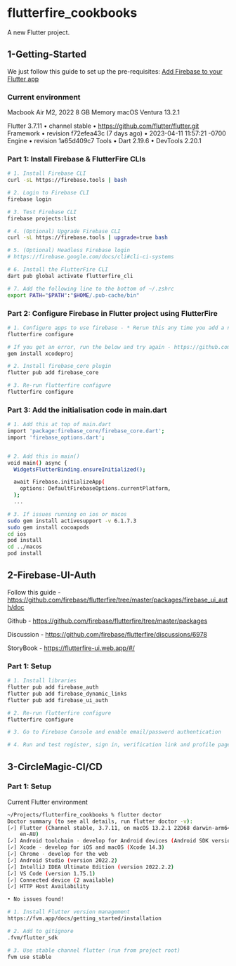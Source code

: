 # flutterfire_cookbooks

A new Flutter project.

## 1-Getting-Started

We just follow this guide to set up the pre-requisites: [Add Firebase to your Flutter app](https://firebase.google.com/docs/flutter/setup?platform=ios)

### Current environment

Macbook Air M2, 2022 
8 GB Memory
macOS Ventura 13.2.1 

Flutter 3.7.11 • channel stable • https://github.com/flutter/flutter.git
Framework • revision f72efea43c (7 days ago) • 2023-04-11 11:57:21 -0700
Engine • revision 1a65d409c7
Tools • Dart 2.19.6 • DevTools 2.20.1


### Part 1: Install Firebase & FlutterFire CLIs  

```sh
# 1. Install Firebase CLI
curl -sL https://firebase.tools | bash

# 2. Login to Firebase CLI
firebase login

# 3. Test Firebase CLI 
firebase projects:list

# 4. (Optional) Upgrade Firebase CLI 
curl -sL https://firebase.tools | upgrade=true bash

# 5. (Optional) Headless Firebase login 
# https://firebase.google.com/docs/cli#cli-ci-systems 

# 6. Install the FlutterFire CLI 
dart pub global activate flutterfire_cli

# 7. Add the following line to the bottom of ~/.zshrc
export PATH="$PATH":"$HOME/.pub-cache/bin"
```

### Part 2: Configure Firebase in Flutter project using FlutterFire

```sh
# 1. Configure apps to use firebase - * Rerun this any time you add a new platform or firebase service *
flutterfire configure

# If you get an error, run the below and try again - https://github.com/invertase/flutterfire_cli/issues/127 
gem install xcodeproj

# 2. Install firebase_core plugin 
flutter pub add firebase_core

# 3. Re-run flutterfire configure 
flutterfire configure
```

### Part 3: Add the initialisation code in main.dart

```sh
# 1. Add this at top of main.dart
import 'package:firebase_core/firebase_core.dart';
import 'firebase_options.dart';


# 2. Add this in main()
void main() async {
  WidgetsFlutterBinding.ensureInitialized();

  await Firebase.initializeApp(
    options: DefaultFirebaseOptions.currentPlatform,
  );
  ...

# 3. If issues running on ios or macos
sudo gem install activesupport -v 6.1.7.3
sudo gem install cocoapods  
cd ios 
pod install
cd ../macos
pod install
```

## 2-Firebase-UI-Auth

Follow this guide - https://github.com/firebase/flutterfire/tree/master/packages/firebase_ui_auth/doc

Github - https://github.com/firebase/flutterfire/tree/master/packages

Discussion - https://github.com/firebase/flutterfire/discussions/6978 

StoryBook - https://flutterfire-ui.web.app/#/ 

### Part 1: Setup 

```sh
# 1. Install libraries
flutter pub add firebase_auth
flutter pub add firebase_dynamic_links
flutter pub add firebase_ui_auth

# 2. Re-run flutterfire configure 
flutterfire configure

# 3. Go to Firebase Console and enable email/password authentication

# 4. Run and test register, sign in, verification link and profile page
```

## 3-CircleMagic-CI/CD

### Part 1: Setup 

Current Flutter environment 

```sh
~/Projects/flutterfire_cookbooks % flutter doctor
Doctor summary (to see all details, run flutter doctor -v):
[✓] Flutter (Channel stable, 3.7.11, on macOS 13.2.1 22D68 darwin-arm64, locale
    en-AU)
[✓] Android toolchain - develop for Android devices (Android SDK version 33.0.2)
[✓] Xcode - develop for iOS and macOS (Xcode 14.3)
[✓] Chrome - develop for the web
[✓] Android Studio (version 2022.2)
[✓] IntelliJ IDEA Ultimate Edition (version 2022.2.2)
[✓] VS Code (version 1.75.1)
[✓] Connected device (2 available)
[✓] HTTP Host Availability

• No issues found!
```

```sh
# 1. Install Flutter version management 
https://fvm.app/docs/getting_started/installation 

# 2. Add to gitignore
.fvm/flutter_sdk

# 3. Use stable channel flutter (run from project root)
fvm use stable

```